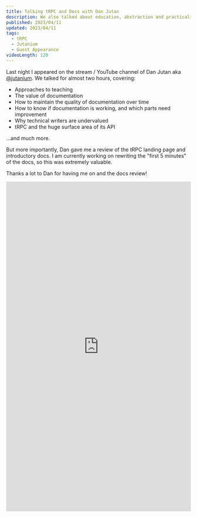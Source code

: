 ```yaml
---
title: Talking tRPC and Docs with Dan Jutan
description: We also talked about education, abstraction and practicality, dx, open source, and much more
published: 2023/04/11
updated: 2023/04/11
tags:
  - tRPC
  - Jutanium
  - Guest Appearance
videoLength: 120
---
```


Last night I appeared on the stream / YouTube channel of Dan Jutan aka [@jutanium](https://twitter.com/jutanium). We talked for almost two hours, covering:

- Approaches to teaching
- The value of documentation
- How to maintain the quality of documentation over time
- How to know if documentation is working, and which parts need improvement
- Why technical writers are undervalued
- tRPC and the huge surface area of its API

...and much more.

But more importantly, Dan gave me a review of the tRPC landing page and introductory docs. I am currently working on rewriting the "first 5 minutes" of the docs, so this was extremely valuable.

Thanks a lot to Dan for having me on and the docs review!

<div class="video-container">
  <iframe
    width="100%"
    height="900px"
    src="https://www.youtube.com/embed/PWRRHoGDJhY?feature=oembed"
    frameborder="0"
    allow="accelerometer; 
    autoplay; 
    encrypted-media; 
    gyroscope; 
    picture-in-picture"
    allowfullscreen
  ></iframe>
</div>
